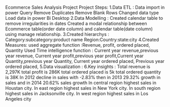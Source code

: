 Ecommerce Sales Analysis Project 
Project Steps:
1.Data ETL :
  Data import in power Query
  Remove Duplicates
  Remove Blank Rows
  Changed data type
  Load data in power Bi Desktop
2.Data Modelling :
  Created calendar table to remove irregularities in dates
  Created a modal relationship between Ecommerce table(order date column) and calendar table(date column) using manage relationship.
3.Created hierarchys :
   Category:subcategory:product name
   Region:Country:state:city 
4.Created Measures:
  used aggregate function :Revenue, profit, ordered placed, Quantity 
  Used Time intelligence function : Current year revenue,previous year revenue, Current year profit,previous year profit,Current year Quantity,previous year Quantity,
  Current year ordered placed, Previous year ordered placed,
5.Data visualization :
6.Key insights :
  Total revenue is 2,297K
  total profit is 286K
  total ordered placed is 5k
  total ordered quantity is 38K
  In 2012 decline in sales with -2.83% then in 2013 29.32% growth in sales and in 2014 20.62%  sales growth
  In central region highest sales in Houstan city.
  In east region highest sales in New York city.
  In south region highest sales in Jacksonville city.
  In west region highest sales in Los Angeles city
